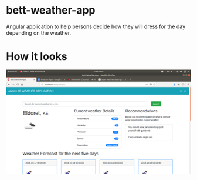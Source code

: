 # bett-weather-app
Angular application to help persons decide how they will dress for the day depending on the weather.

# How it looks
![alt text](https://github.com/corneliouzbett/bett-weather-app/blob/master/weather-app.png)

